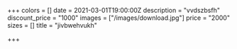 +++
colors = []
date = 2021-03-01T19:00:00Z
description = "vvdszbsfh"
discount_price = "1000"
images = ["/images/download.jpg"]
price = "2000"
sizes = []
title = "jivbwehvukh"

+++
